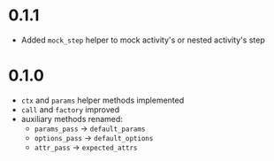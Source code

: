 # 0.1.1

* Added `mock_step` helper to mock activity's or nested activity's step

# 0.1.0

* `ctx` and `params` helper methods implemented
* `call` and `factory` improved
* auxiliary methods renamed:
  * `params_pass` -> `default_params`
  * `options_pass` -> `default_options`
  * `attr_pass` -> `expected_attrs`

